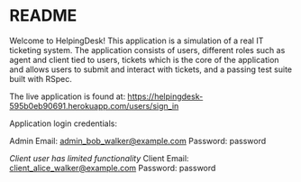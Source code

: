 # README

Welcome to HelpingDesk! This application is a simulation of a real IT ticketing system. The application consists of users, different roles such as agent and client tied to users, tickets which is the core of the application and allows users to submit and interact with tickets, and a passing test suite built with RSpec.

The live application is found at: https://helpingdesk-595b0eb90691.herokuapp.com/users/sign_in

Application login credentials:

Admin
Email: admin_bob_walker@example.com
Password: password

*Client user has limited functionality*
Client
Email: client_alice_walker@example.com
Password: password
